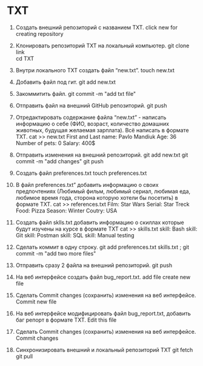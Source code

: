 # TXT
1. Создать внешний репозиторий c названием TXT.
click new for creating repository
 2. Клонировать репозиторий TXT на локальный компьютер.
git clone link  
cd TXT
 3. Внутри локального TXT создать файл “new.txt”.
touch new.txt
 4. Добавить файл под гит.
git add new.txt
 5. Закоммитить файл.
git commit -m "add txt file"
 6. Отправить файл на внешний GitHub репозиторий.
git push
 7. Отредактировать содержание файла “new.txt” - написать информацию о себе (ФИО, возраст, количество домашних животных, будущая желаемая зарплата). Всё написать в формате TXT.
cat >> new.txt
First and Last name: Pavlo Mandiuk
Age: 36
Number of pets: 0
Salary: 400$
 8. Отправить изменения на внешний репозиторий.
git add new.txt
git commit -m "add changes"
git push

 9. Создать файл preferences.txt
touch preferences.txt
 10. В файл preferences.txt” добавить информацию о своих предпочтениях (Любимый фильм, любимый сериал, любимая еда, любимое время года, сторона которую хотели бы посетить) в формате TXT.
cat >> references.txt
Film: Star Wars
Serial: Star Treck
Food: Pizza
Season: Winter
Coutry: USA
 11. Создать файл sklls.txt добавить информацию о скиллах которые будут изучены на курсе в формате TXT
cat >> skills.txt
skill: Bash
skill: Git
skill: Postman
skill: SQL
skill: Manual testing
 12. Сделать коммит в одну строку.
git add preferences.txt skills.txt ; git commit -m "add two more files"
 13. Отправить сразу 2 файла на внешний репозиторий.
git push
 14. На веб интерфейсе создать файл bug_report.txt.
add file 
create new file
 15. Сделать Commit changes (сохранить) изменения на веб интерфейсе.
Commit new file
 16. На веб интерфейсе модифицировать файл bug_report.txt, добавить баг репорт в формате TXT.
Edit this file
 17. Сделать Commit changes (сохранить) изменения на веб интерфейсе.
Commit changes
 18. Синхронизировать внешний и локальный репозиторий TXT
git fetch
git pull
